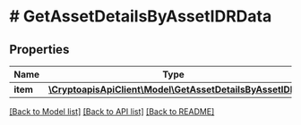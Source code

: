 # # GetAssetDetailsByAssetIDRData

## Properties

Name | Type | Description | Notes
------------ | ------------- | ------------- | -------------
**item** | [**\CryptoapisApiClient\Model\GetAssetDetailsByAssetIDRI**](GetAssetDetailsByAssetIDRI.md) |  |

[[Back to Model list]](../../README.md#models) [[Back to API list]](../../README.md#endpoints) [[Back to README]](../../README.md)
